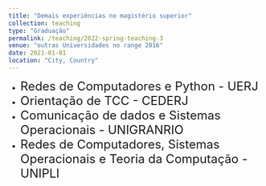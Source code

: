 ```yaml
---
title: "Demais experiências no magistério superior"
collection: teaching
type: "Graduação"
permalink: /teaching/2022-spring-teaching-3
venue: "outras Universidades no range 2016"
date: 2021-01-01
location: "City, Country"
---
```

- <font size="5">Redes de Computadores e Python - UERJ</font>
- <font size="5">Orientação de TCC - CEDERJ</font>
- <font size="5">Comunicação de dados e Sistemas Operacionais - UNIGRANRIO</font>
- <font size="5">Redes de Computadores, Sistemas Operacionais e Teoria da Computação - UNIPLI</font>
